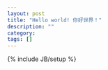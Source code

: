 ```yaml
---
layout: post
title: "Hello world! 你好世界！"
description: ""
category: 
tags: []
---
```

{% include JB/setup %}
